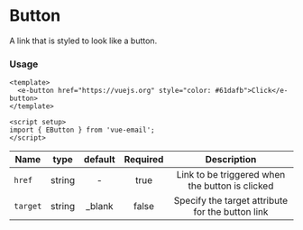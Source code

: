 # Button
A link that is styled to look like a button.

### Usage

```vue
<template>
  <e-button href="https://vuejs.org" style="color: #61dafb">Click</e-button>
</template>

<script setup>
import { EButton } from 'vue-email';
</script>
```

| Name |  type  |  default  |Required  |        Description        |
| ---- | :---:  |  :--: | :---:   | :-----------------------: |
| `href` | string |  - |   true    | Link to be triggered when the button is clicked |
| `target` | string | _blank |     false    | Specify the target attribute for the button link |

